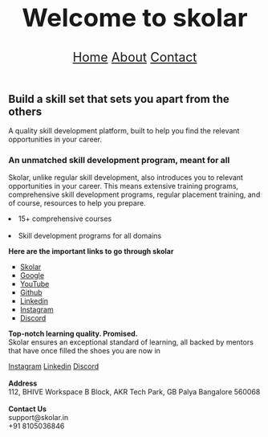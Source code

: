 <!DOCTYPE html>
<html lang="en">
<head>
    <meta charset="UTF-8">
    <meta name="viewport" content="width=device-width, initial-scale=1.0">
    <title>Sematic HTML</title>
</head>
<body>
    <header><h1  style=" text-align:center; font-size: 50px; ">Welcome to skolar</h1>
            <nav style="font-size: 25px;">
                <a href="#home">Home</a>
                <a href="#about">About</a>
                <a href="#contact">Contact</a>
            </nav>
    </header>
    <main id="home">
        <article>
          <h2>Build a skill set that sets you apart from the others</h2>
          <p>A quality skill development platform, built to help you find the relevant opportunities in your career.</p>
        </article>
        <article>
            <h3>An unmatched skill development program, meant for all</h3>
            <p>Skolar, unlike regular skill development, also introduces you to relevant opportunities in your career. This means extensive training programs, comprehensive skill development programs, regular placement training, and of course, resources to help you prepare.<br>
                <li>15+ comprehensive courses </li><br>
                <li>Skill development programs for all domains</li></p>
        </article>
    </main>
    <aside id="about">
    <p><b>Here are the important links to go through skolar</b></p>
       <ul style="list-style-type: square;">
        <li><a href="https://live.skolar.in/student/classes">Skolar</a></li>
        <li><a href="https://www.google.co.in/">Google</a></li>
        <li><a href="https://www.youtube.com/">YouTube</a></li>
        <li><a href="https://github.com/">Github</a></li>
        <li><a href="https://www.linkedin.com/company/skolar-in/">Linkedin</a></li>
        <li><a href="https://instagram.com/skolar.in?igshid=YmMyMTA2M2Y=">Instagram</a></li>
        <li><a href="https://discord.gg/B4XMvCFYRd">Discord</a></li></ul> 
    </aside>
    <footer id="contact">
        <p><b>
        Top-notch learning quality. Promised.</b><br>
        Skolar ensures an exceptional standard of learning, all backed by mentors that have once filled the shoes you are now in</b> </p>
    <div>
       <a href="https://instagram.com/skolar.in?igshid=YmMyMTA2M2Y=">Instagram</a> 
       <a href="https://www.linkedin.com/company/skolar-in/">Linkedin</a>
       <a href="https://discord.gg/B4XMvCFYRd">Discord</a>
    </div><br>
       <b> Address </b><br>
        112, BHIVE Workspace B Block, AKR Tech Park, GB Palya Bangalore 560068 <br><br>
        <b>Contact Us</b><br>
        support@skolar.in <br>+91 8105036846
    </p>
    </footer>
</body>
</html>

